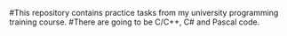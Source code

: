 #This repository contains practice tasks from my university programming training course.
#There are going to be C/C++, C# and Pascal code.
